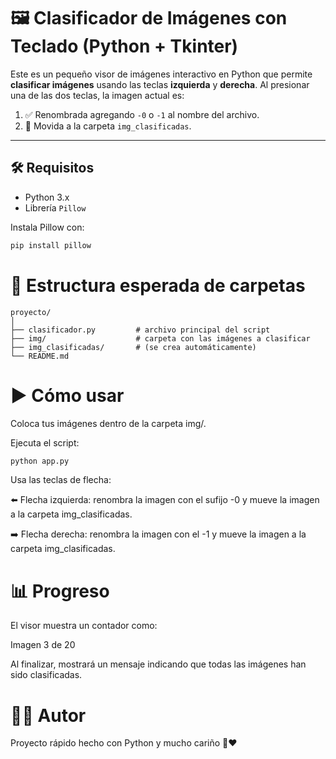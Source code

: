 # 🖼️ Clasificador de Imágenes con Teclado (Python + Tkinter)

Este es un pequeño visor de imágenes interactivo en Python que permite **clasificar imágenes** usando las teclas **izquierda** y **derecha**. Al presionar una de las dos teclas, la imagen actual es:

1. ✅ Renombrada agregando `-0` o `-1` al nombre del archivo.
2. 📁 Movida a la carpeta `img_clasificadas`.

---

## 🛠️ Requisitos

- Python 3.x
- Librería `Pillow`

Instala Pillow con:

```bash
pip install pillow
```
# 📂 Estructura esperada de carpetas

```plaintext
proyecto/
│
├── clasificador.py         # archivo principal del script
├── img/                    # carpeta con las imágenes a clasificar
├── img_clasificadas/       # (se crea automáticamente)
└── README.md
```


# ▶️ Cómo usar

Coloca tus imágenes dentro de la carpeta img/.

Ejecuta el script:

```bash
python app.py
```

Usa las teclas de flecha:

⬅️ Flecha izquierda: renombra la imagen con el sufijo -0 y mueve la imagen a la carpeta img_clasificadas.

➡️ Flecha derecha: renombra la imagen con el -1 y mueve la imagen a la carpeta img_clasificadas.

# 📊 Progreso

El visor muestra un contador como:

Imagen 3 de 20

Al finalizar, mostrará un mensaje indicando que todas las imágenes han sido clasificadas.


# 🧑‍💻 Autor

Proyecto rápido hecho con Python y mucho cariño 🐍❤️


